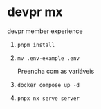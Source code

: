 # devpr mx

devpr member experience

1. `pnpm install`
1. `mv .env-example .env`
    
    Preencha com as variáveis

1. `docker compose up -d`
1. `pnpx nx serve server`
